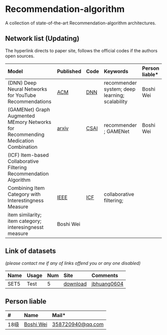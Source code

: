 # Recommendation-algorithm
A collection of state-of-the-art Recommendation-algorithm architectures.

## Network list (Updating)
The hyperlink directs to paper site, follows the official codes if the authors open sources.

|Model |Published |Code|Keywords|Person liable*|
|:-----|:---------|:-----|:-------|:-------|
|(DNN) Deep Neural Networks for YouTube Recommendations| [ACM](http://sci-hub.tw/10.1145/2959100.2959190)|[DNN]()| recommender system; deep learning; scalability  | Boshi Wei|
|(GAMENet)  Graph Augmented MEmory Networks for Recommending Medication Combination| [arxiv](http://arxiv.org/pdf/1809.01852v1.pdf)|[CSAI](https://github.com/sjy1203/GAMENet)| recommender ; GAMENet  | Boshi Wei|
|(ICF)  Item-based Collaborative Filtering Recommendation Algorithm
Combining Item Category with Interestingness Measure | [IEEE](http://sci-hub.tw/10.1109/CSSS.2012.507)|[ICF]()| collaborative filtering;
item similarity; item category; interesingnesst measure   | Boshi Wei|

## Link of datasets
*(please contact me if any of links offend you or any one disabled)*

|Name|Usage|Num|Site|Comments|
|:---|:----|:----|:---|:-----|
|SET5|Test|5|[download](https://uofi.box.com/shared/static/kfahv87nfe8ax910l85dksyl2q212voc.zip)|[jbhuang0604](https://github.com/jbhuang0604/SelfExSR)|


## Person liable
|#|Name |Mail* |
|:-----|:----- |:-----|
|18级|[Boshi Wei](https://github.com/weiboshi)|358720940@qq.com|
